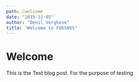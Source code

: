 ```yaml
---
path: /welcome
date: "2019-11-05"
author: "Denil Verghese"
title: "Welcome to FOSSNSS"
---
```


# Welcome

This is the Test blog post. For the purpose of testing